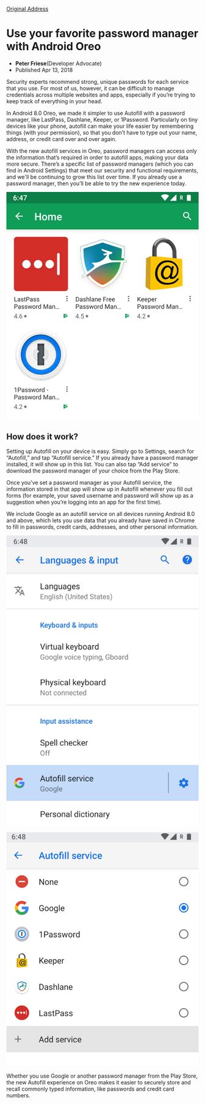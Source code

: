 [Original Address](https://www.blog.google/products/android/use-your-favorite-password-manager-android-oreo/)

# Use your favorite password manager with Android Oreo

- **Peter Friese**(Developer Advocate)
- Published Apr 13, 2018

Security experts recommend strong, unique passwords for each service that you use. For most of us, however, it can be difficult to manage credentials across multiple websites and apps, especially if you’re trying to keep track of everything in your head.

In Android 8.0 Oreo, we made it simpler to use Autofill with a password manager, like LastPass, Dashlane, Keeper, or 1Password. Particularly on tiny devices like your phone, autofill can make your life easier by remembering things (with your permission), so that you don’t have to type out your name, address, or credit card over and over again.

With the new autofill services in Oreo, password managers can access only the information that’s required in order to autofill apps, making your data more secure. There’s a specific list of password managers (which you can find in Android Settings) that meet our security and functional requirements, and we'll be continuing to grow this list over time. If you already use a password manager, then you’ll be able to try the new experience today.

![](./1.png)

## How does it work?

Setting up Autofill on your device is easy. Simply go to Settings, search for “Autofill,” and tap “Autofill service.” If you already have a password manager installed, it will show up in this list. You can also tap “Add service” to download the password manager of your choice from the Play Store.

Once you’ve set a password manager as your Autofill service, the information stored in that app will show up in Autofill whenever you fill out forms (for example, your saved username and password will show up as a suggestion when you’re logging into an app for the first time).

We include Google as an autofill service on all devices running Android 8.0 and above, which lets you use data that you already have saved in Chrome to fill in passwords, credit cards, addresses, and other personal information.

![Language and input settings](./2.png)

![Autofill service settings: here you can pick the app that you would like to use as your Autofill service](./3.png)

Whether you use Google or another password manager from the Play Store, the new Autofill experience on Oreo makes it easier to securely store and recall commonly typed information, like passwords and credit card numbers.
